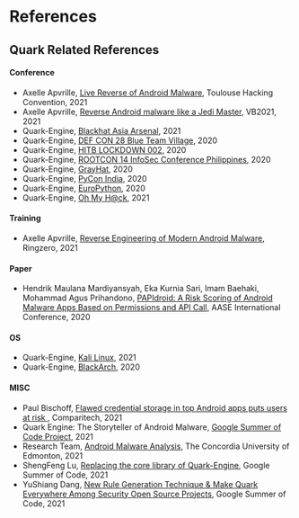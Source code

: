 # References

## Quark Related References

#### Conference

- Axelle Apvrille, [Live Reverse of Android Malware](https://youtu.be/Z68TJvnepnY?t=5583), Toulouse Hacking Convention, 2021
- Axelle Apvrille, [Reverse Android malware like a Jedi Master](https://vblocalhost.com/presentations/reverse-android-malware-like-a-jedi-master/), VB2021, 2021
- Quark-Engine, [Blackhat Asia Arsenal](https://www.blackhat.com/asia-21/arsenal/schedule/index.html#quark-engine-storyteller-of-android-malware-22458), 2021
- Quark-Engine, [DEF CON 28 Blue Team Village](https://www.youtube.com/watch?v=XK-yqHPnsvc), 2020
- Quark-Engine, [HITB LOCKDOWN 002](https://conference.hitb.org/hitb-lockdown002/sessions/quark-engine-an-obfuscation-neglect-android-malware-scoring-system/), 2020
- Quark-Engine, [ROOTCON 14 InfoSec Conference Philippines](https://www.youtube.com/watch?v=SOH4eqrv9_g), 2020
- Quark-Engine, [GrayHat](https://grayhat.co/armory/quark-engine/), 2020
- Quark-Engine, [PyCon India](https://in.pycon.org/cfp/2020/proposals/so-you-want-to-build-an-anti-virus-engine~bDM6d/), 2020
- Quark-Engine, [EuroPython](https://ep2020.europython.eu/talks/BDppVua-so-you-want-to-build-an-anti-virus-engine/), 2020
- Quark-Engine, [Oh My H@ck](https://omhconf.pl/omh-international/lecture#id=65471), 2021

#### Training
- Axelle Apvrille, [Reverse Engineering of Modern Android Malware](https://ringzer0.training/android-malware.html), Ringzero, 2021


#### Paper
- Hendrik Maulana Mardiyansyah, Eka Kurnia Sari, Imam Baehaki, Mohammad Agus
Prihandono, [PAPIdroid: A Risk Scoring of Android Malware Apps Based on
Permissions and API Call](https://static.s123-cdn.com/uploads/903920/normal_5fec08b3bcd16.pdf), AASE International Conference, 2020

#### OS
- Quark-Engine, [Kali Linux](https://pkg.kali.org/pkg/quark-engine), 2021
- Quark-Engine, [BlackArch](https://blackarch.org/mobile.html), 2020

#### MISC
- Paul Bischoff, [Flawed credential storage in top Android apps puts users at risk
](https://www.comparitech.com/blog/information-security/flawed-credential-storage-android-apps/), Comparitech, 2021
- Quark Engine: The Storyteller of Android Malware, [Google Summer of Code Project](https://www.honeynet.org/gsoc/gsoc-2021/google-summer-of-code-2021-project-ideas/), 2021
- Research Team, [Android Malware Analysis](https://github.com/ddeepp109/Android-Malware-Analysis), The Concordia University of Edmonton, 2021
- ShengFeng Lu, [Replacing the core library of Quark-Engine](https://github.com/quark-engine/ref/blob/main/Replacing_the_core_library_of_Quark_Engine.pdf), Google Summer of Code, 2021
- YuShiang Dang, [New Rule Generation Technique & Make Quark Everywhere Among Security Open Source Projects](https://github.com/quark-engine/ref/blob/main/New_Rule_Generation_Technique__Make_Quark_Everywhere_Among_Security_Open_Source_Projects.pdf), Google Summer of Code, 2021
